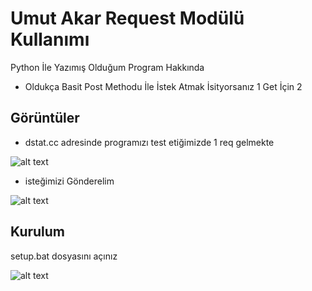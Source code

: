 # Umut Akar Request Modülü Kullanımı

Python İle Yazımış Olduğum Program Hakkında

- Oldukça Basit Post Methodu İle İstek Atmak İsityorsanız 1 Get İçin 2

## Görüntüler

- dstat.cc adresinde programızı test etiğimizde 1 req gelmekte

![alt text](https://cdn.discordapp.com/attachments/1066743327426347158/1067423780818931842/Ekran_goruntusu_20230124_154018.png)

- isteğimizi Gönderelim

![alt text](https://cdn.discordapp.com/attachments/1066743327426347158/1067423781053796423/Ekran_goruntusu_20230124_154031.png)

## Kurulum

setup.bat dosyasını açınız

![alt text](https://cdn.discordapp.com/attachments/1066743327426347158/1067424861229682768/image.png)
